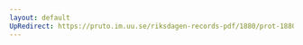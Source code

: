 ```yaml
---
layout: default
UpRedirect: https://pruto.im.uu.se/riksdagen-records-pdf/1880/prot-1880--ak--011/prot-1880--ak--011_013.pdf
---
```

